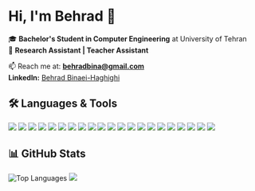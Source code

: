 # Hi, I'm Behrad 👋  

🎓 **Bachelor's Student in Computer Engineering** at University of Tehran  
🔬 **Research Assistant | Teacher Assistant**  

📫 Reach me at: **behradbina@gmail.com**  
**LinkedIn:** [Behrad Binaei-Haghighi](https://www.linkedin.com/in/behrad-binaei-haghighi/)

## 🛠️ Languages & Tools  

<p>
  <!-- Programming Languages -->
  <img src="https://img.shields.io/badge/Python-3776AB?logo=python&logoColor=white" />
  <img src="https://img.shields.io/badge/C-00599C?logo=c&logoColor=white" />
  <img src="https://img.shields.io/badge/C++-00599C?logo=cplusplus&logoColor=white" />
  <img src="https://img.shields.io/badge/Java-ED8B00?logo=openjdk&logoColor=white" />
  <img src="https://img.shields.io/badge/Verilog-8A2BE2?logoColor=white" />
  
  <!-- Version Control -->
  <img src="https://img.shields.io/badge/Git-F05032?logo=git&logoColor=white" />
  <img src="https://img.shields.io/badge/GitHub-181717?logo=github&logoColor=white" />
  
  <!-- Databases -->
  <img src="https://img.shields.io/badge/SQL-4479A1?logo=postgresql&logoColor=white" />
  <img src="https://img.shields.io/badge/MySQL-4479A1?logo=mysql&logoColor=white" />

  <img src="https://img.shields.io/badge/ChromaDB-6E56CF?logo=chromadb&logoColor=white" />
  <img src="https://img.shields.io/badge/Elasticsearch-005571?logo=elasticsearch&logoColor=white" />

  <img src="https://img.shields.io/badge/Apache%20Spark-E25A1C?logo=apachespark&logoColor=white" />
  <img src="https://img.shields.io/badge/Kafka-231F20?logo=apachekafka&logoColor=white" />
  
  
  <img src="https://img.shields.io/badge/OpenCV-5C3EE8?logo=opencv&logoColor=white" />
  <img src="https://img.shields.io/badge/YOLO-00FFFF?logo=yolo&logoColor=black" />

  <img src="https://img.shields.io/badge/LangChain-00B050?logo=langchain&logoColor=white" />

  <img src="https://img.shields.io/badge/Scikit--Learn-F7931E?logo=scikitlearn&logoColor=white" />
  <img src="https://img.shields.io/badge/TensorFlow-FF6F00?logo=tensorflow&logoColor=white" />
  <img src="https://img.shields.io/badge/PyTorch-EE4C2C?logo=pytorch&logoColor=white" />
  
  <img src="https://img.shields.io/badge/Docker-2496ED?logo=docker&logoColor=white" />
  <img src="https://img.shields.io/badge/Linux-FCC624?logo=linux&logoColor=black" />
</p>


## 📊 GitHub Stats
![Top Languages](https://github-readme-stats.vercel.app/api/top-langs/?username=behradbina&layout=compact&theme=radical) 
<img src="https://github-readme-stats.vercel.app/api?username=behradbina&show_icons=true&theme=dark" />

